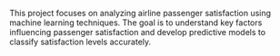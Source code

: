 This project focuses on analyzing airline passenger satisfaction using machine learning techniques. The goal is to understand key factors influencing passenger satisfaction and develop predictive models to classify satisfaction levels accurately.
